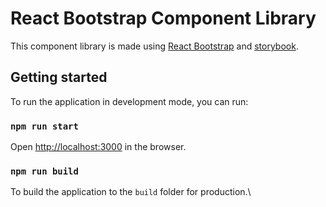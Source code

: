 # React Bootstrap Component Library

This component library is made using [React Bootstrap](https://react-bootstrap.github.io) and [storybook](https://storybook.js.org/).

## Getting started

To run the application in development mode, you can run:

### `npm run start`

Open [http://localhost:3000](http://localhost:3000) in the browser.

### `npm run build`

To build the application to the `build` folder for production.\
